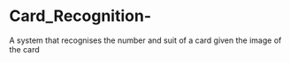 # Card_Recognition-
A system that recognises the number and suit of a card given the image of the card
